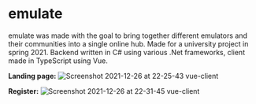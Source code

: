 # emulate

emulate was made with the goal to bring together different emulators and their communities into a single online hub. Made for a university project in spring 2021.
Backend written in C# using various .Net frameworks, client made in TypeScript using Vue.

**Landing page:**
![Screenshot 2021-12-26 at 22-25-43 vue-client](https://user-images.githubusercontent.com/57288361/147419279-728d3e72-b01c-489c-ab9b-75d1c5f313d4.png)

**Register:**
![Screenshot 2021-12-26 at 22-31-45 vue-client](https://user-images.githubusercontent.com/57288361/147419379-a7d6eb6a-105a-489d-95a2-58ce3ff9d966.png)

